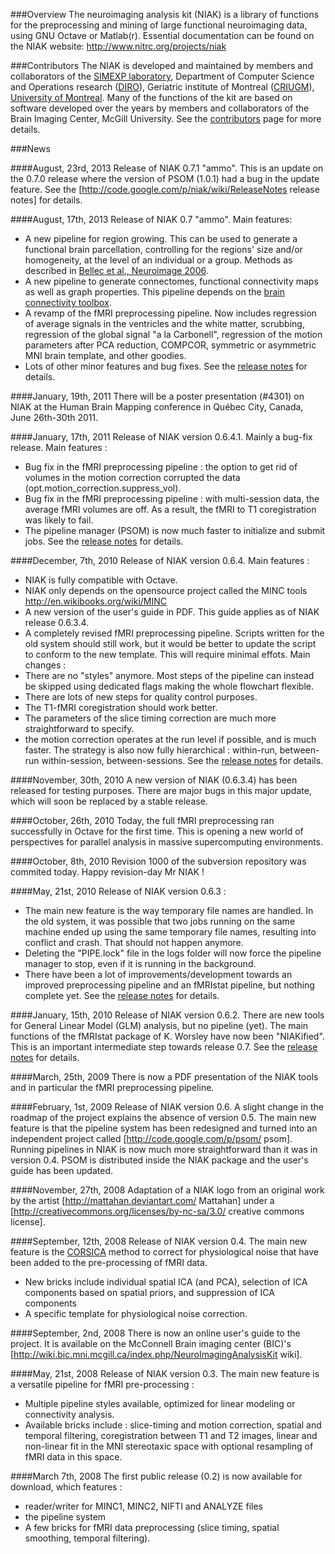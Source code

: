 ###Overview
The neuroimaging analysis kit (NIAK) is a library of functions for the preprocessing and mining of large functional neuroimaging data, using GNU Octave or Matlab(r). Essential documentation can be found on the NIAK website:
http://www.nitrc.org/projects/niak

###Contributors
The NIAK is developed and maintained by members and collaborators of the [SIMEXP laboratory](simexp-lab.org), Department of Computer Science and Operations research ([DIRO](http://en.diro.umontreal.ca/home/)), Geriatric institute of Montreal ([CRIUGM](http://www.criugm.qc.ca/)), [University of Montreal](http://www.umontreal.ca/english/). Many of the functions of the kit are based on software developed over the years by members and collaborators of the Brain Imaging Center, McGill University. See the [contributors](http://www.nitrc.org/plugins/mwiki/index.php/niak:NiakContributions) page for more details.

###News

####August, 23rd, 2013
Release of NIAK 0.7.1 "ammo". This is an update on the 0.7.0 release where the version of PSOM (1.0.1) had a bug in the update feature. See the [http://code.google.com/p/niak/wiki/ReleaseNotes release notes] for details.

####August, 17th, 2013
Release of NIAK 0.7 "ammo". Main features:
* A new pipeline for region growing. This can be used to generate a functional brain parcellation, controlling for the regions' size and/or homogeneity, at the level of an individual or a group. Methods as described in [Bellec et al., Neuroimage 2006](http://dx.doi.org/10.1016/j.neuroimage.2005.08.044).
* A new pipeline to generate connectomes, functional connectivity maps as well as graph properties. This pipeline depends on the [brain connectivity toolbox](https://sites.google.com/site/bctnet/).
* A revamp of the fMRI preprocessing pipeline. Now includes regression of average signals in the ventricles and the white matter, scrubbing, regression of the global signal "a la Carbonell", regression of the motion parameters after PCA reduction, COMPCOR, symmetric or asymmetric MNI brain template, and other goodies. 
* Lots of other minor features and bug fixes.
See the [release notes](https://github.com/SIMEXP/psom/wiki/Release-notes) for details.

####January, 19th, 2011
There will be a poster presentation (#4301) on NIAK at the Human Brain Mapping conference in Québec City, Canada, June 26th-30th 2011.

####January, 17th, 2011
Release of NIAK version 0.6.4.1. Mainly a bug-fix release. Main features :
* Bug fix in the fMRI preprocessing pipeline : the option to get rid of volumes in the motion correction corrupted the data (opt.motion_correction.suppress_vol).
* Bug fix in the fMRI preprocessing pipeline : with multi-session data, the average fMRI volumes are off. As a result, the fMRI to T1 coregistration was likely to fail.
* The pipeline manager (PSOM) is now much faster to initialize and submit jobs.
See the [release notes](https://github.com/SIMEXP/psom/wiki/Release-notes) for details.

####December, 7th, 2010
Release of NIAK version 0.6.4. Main features :
* NIAK is fully compatible with Octave.
* NIAK only depends on the opensource project called the MINC tools http://en.wikibooks.org/wiki/MINC
* A new version of the user's guide in PDF. This guide applies as of NIAK release 0.6.3.4. 
* A completely revised fMRI preprocessing pipeline. Scripts written for the old system should still work, but it would be better to update the script to conform to the new template. This will require minimal effots. Main changes : 
* There are no "styles" anymore. Most steps of the pipeline can instead be skipped using dedicated flags making the whole flowchart flexible.
* There are lots of new steps for quality control purposes. 
* The T1-fMRI coregistration should work better. 
* The parameters of the slice timing correction are much more straightforward to specify.
* the motion correction operates at the run level if possible, and is much faster. The strategy is also now fully hierarchical : within-run, between-run within-session, between-sessions.
See the [release notes](https://github.com/SIMEXP/psom/wiki/Release-notes) for details.

####November, 30th, 2010
A new version of NIAK (0.6.3.4) has been released for testing purposes. There are major bugs in this major update, which will soon be replaced by a stable release.

####October, 26th, 2010
Today, the full fMRI preprocessing ran successfully in Octave for the first time. This is opening a new world of perspectives for parallel analysis in massive supercomputing environments.

####October, 8th, 2010
Revision 1000 of the subversion repository was commited today. Happy revision-day Mr NIAK !

####May, 21st, 2010
Release of NIAK version 0.6.3 :
* The main new feature is the way temporary file names are handled. In the old system, it was possible that two jobs running on the same machine ended up using the same temporary file names, resulting into conflict and crash. That should not happen anymore. 
* Deleting the "PIPE.lock" file in the logs folder will now force the pipeline manager to stop, even if it is running in the background. 
* There have been a lot of improvements/development towards an improved preprocessing pipeline and an fMRIstat pipeline, but nothing complete yet. 
See the [release notes](https://github.com/SIMEXP/psom/wiki/Release-notes) for details.

####January, 15th, 2010
Release of NIAK version 0.6.2. There are new tools for General Linear Model (GLM) analysis, but no pipeline (yet). The main functions of the fMRIstat package of K. Worsley have now been "NIAKified". This is an important intermediate step towards release 0.7. See the [release notes](https://github.com/SIMEXP/psom/wiki/Release-notes) for details.

####March, 25th, 2009
There is now a PDF presentation of the NIAK tools and in particular the fMRI preprocessing pipeline.

####February, 1st, 2009
Release of NIAK version 0.6. A slight change in the roadmap of the project explains the absence of version 0.5. The main new feature is that the pipeline system has been redesigned and turned into an independent project called [http://code.google.com/p/psom/ psom]. Running pipelines in NIAK is now much more straightforward than it was in version 0.4. PSOM is distributed inside the NIAK package and the user's guide has been updated.

####November, 27th, 2008
Adaptation of a NIAK logo from an original work by the artist [http://mattahan.deviantart.com/ Mattahan] under a [http://creativecommons.org/licenses/by-nc-sa/3.0/ creative commons license].

####September, 12th, 2008
Release of NIAK version 0.4. The main new feature is the [CORSICA](http://dx.doi.org/10.1016/j.mri.2006.09.042) method to correct for physiological noise that have been added to the pre-processing of fMRI data.
* New bricks include individual spatial ICA (and PCA), selection of ICA components based on spatial priors, and suppression of ICA components
* A specific template for physiological noise correction.

####September, 2nd, 2008
There is now an online user's guide to the project. It is available on the McConnell Brain imaging center (BIC)'s [http://wiki.bic.mni.mcgill.ca/index.php/NeuroImagingAnalysisKit wiki].

####May, 21st, 2008
Release of NIAK version 0.3. The main new feature is a versatile pipeline for fMRI pre-processing :
* Multiple pipeline styles available, optimized for linear modeling or connectivity analysis.
* Available bricks include : slice-timing and motion correction, spatial and temporal filtering, coregistration between T1 and T2 images, linear and non-linear fit in the MNI stereotaxic space with optional resampling of fMRI data in this space.

####March 7th, 2008
The first public release (0.2) is now available for download, which features :
* reader/writer for MINC1, MINC2, NIFTI and ANALYZE files
* the pipeline system 
* A few bricks for fMRI data preprocessing (slice timing, spatial smoothing, temporal filtering). 

